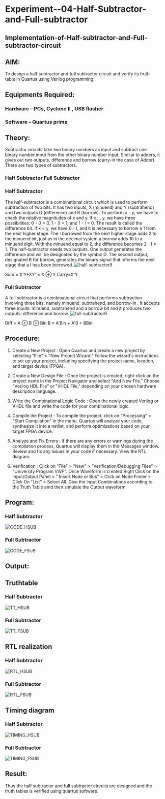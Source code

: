 # Experiment--04-Half-Subtractor-and-Full-subtractor
## Implementation-of-Half-subtractor-and-Full-subtractor-circuit
## AIM:
To design a half subtractor and full subtractor circuit and verify its truth table in Quartus using Verilog programming.

## Equipments Required:
### Hardware – PCs, Cyclone II , USB flasher
### Software – Quartus prime
## Theory:
Subtractor circuits take two binary numbers as input and subtract one binary number input from the other binary number input. Similar to adders, it gives out two outputs, difference and borrow (carry-in the case of Adder). There are two types of subtractors.

### Half Subtractor Full Subtractor
### Half Subtractor
The half-subtractor is a combinational circuit which is used to perform subtraction of two bits. It has two inputs, X (minuend) and Y (subtrahend) and two outputs D (difference) and B (borrow). To perform x - y, we have to check the relative magnitudes of x and y. If x ;;, y, we have three possibilities: 0 - 0 = 0, 1 - 0 = 1, and 1 - I = 0. The result is called the difference bit. If x < y, we have 0 - I, and it is necessary to borrow a 1 from the next higher stage. The I borrowed from the next higher stage adds 2 to the minuend bit, just as in the decimal system a borrow adds 10 to a minuend digit. With the minuend equal to 2, the difference becomes 2 - I = 1. The half-subtractor needs two outputs. One output generates the difference and will be designated by the symbol D. The second output, designated B for borrow, generates the binary signal that informs the next stage that a I has been borrowed.
![half-subtractor9](https://user-images.githubusercontent.com/36288975/166112538-58c3bc7c-ee5d-4e6a-ac8d-8e8328efe27a.png)


Sum = X'Y+XY' = X ⊕ Y
Carry=X'Y

### Full Subtractor
A full subtractor is a combinational circuit that performs subtraction involving three bits, namely minuend, subtrahend, and borrow-in . It accepts three inputs: minuend, subtrahend and a borrow bit and it produces two outputs: difference and borrow. 
![full-subtractor6](https://user-images.githubusercontent.com/36288975/166112541-24c68359-3de8-4674-ae22-8272ffc385ed.png)


Diff = A ⊕ B ⊕ Bin B = A'Bin + A'B + BBin

## Procedure:
1. Create a New Project :
Open Quartus and create a new project by selecting "File" > "New Project Wizard." Follow the wizard's instructions to set up your project, including specifying the project name, location, and target device (FPGA).

2. Create a New Design File :
Once the project is created, right-click on the project name in the Project Navigator and select "Add New File." Choose "Verilog HDL File" or "VHDL File," depending on your chosen hardware description language.

3. Write the Combinational Logic Code :
Open the newly created Verilog or VHDL file and write the code for your combinational logic.

4. Compile the Project :
To compile the project, click on "Processing" > "Start Compilation" in the menu. Quartus will analyze your code, synthesize it into a netlist, and perform optimizations based on your target FPGA device.

5. Analyze and Fix Errors :
If there are any errors or warnings during the compilation process, Quartus will display them in the Messages window. Review and fix any issues in your code if necessary. View the RTL diagram.

6. Verification :
Click on "File" > "New" > "Verification/Debugging Files" > "University Program VWF". Once Waveform is created Right Click on the Input/Output Panel > " Insert Node or Bus" > Click on Node Finder > Click On "List" > Select All. Give the Input Combinations according to the Truth Table amd then simulate the Output waveform


## Program:
### Half Subtractor
![CODE_HSUB](https://github.com/MOHAMEDAHSAN/Experiment--03-Half-Subtractor-and-Full-subtractor/assets/139331378/6ada5e89-8910-45c4-ab72-04b41fbc72f1)

### Full Subtractor
![CODE_FSUB](https://github.com/MOHAMEDAHSAN/Experiment--03-Half-Subtractor-and-Full-subtractor/assets/139331378/aeea4908-1247-4a97-b5e9-a4912e7b8e9d)

## Output:

## Truthtable
### Half Subtractor
![TT_HSUB](https://github.com/MOHAMEDAHSAN/Experiment--03-Half-Subtractor-and-Full-subtractor/assets/139331378/787b921d-a5b7-4019-aff1-f5bbb91d51b5)

### Full Subtractor
![TT_FSUB](https://github.com/MOHAMEDAHSAN/Experiment--03-Half-Subtractor-and-Full-subtractor/assets/139331378/f2e3074d-3ba6-4b8a-92ec-5c70de5c9ae6)

##  RTL realization
### Half Subtractor
![RTL_HSUB](https://github.com/MOHAMEDAHSAN/Experiment--03-Half-Subtractor-and-Full-subtractor/assets/139331378/f75aec53-ec44-4f13-a475-3ba7210e68f9)

### Full Subtractor
![RTL_FSUB](https://github.com/MOHAMEDAHSAN/Experiment--03-Half-Subtractor-and-Full-subtractor/assets/139331378/ad0d9ec2-81e6-42a8-b543-63b7fd432365)

## Timing diagram 
### Half Subtractor
![TIMING_HSUB](https://github.com/MOHAMEDAHSAN/Experiment--03-Half-Subtractor-and-Full-subtractor/assets/139331378/c532229f-26b6-4800-b5e1-2da9720962ea)

### Full Subtractor
![TIMING_FSUB](https://github.com/MOHAMEDAHSAN/Experiment--03-Half-Subtractor-and-Full-subtractor/assets/139331378/9f106e26-efc6-4e4a-a5a1-a1aab4da613d)

## Result:
Thus the half subtractor and full subtractor circuits are designed and the truth tables is verified using quartus software.
